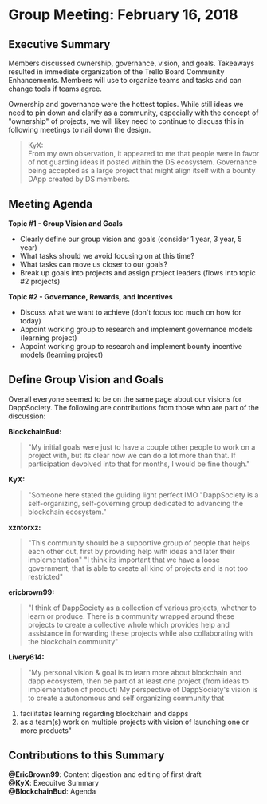 # Group Meeting: February 16, 2018

## Executive Summary
Members discussed ownership, governance, vision, and goals. Takeaways resulted in immediate organization of the Trello Board Community Enhancements. Members will use to organize teams and tasks and can change tools if teams agree.

Ownership and governance were the hottest topics. While still ideas we need to pin down and clarify as a community, especially with the concept of "ownership" of projects, we will likey need to continue to discuss this in following meetings to nail down the design.

> KyX:  
> From my own observation, it appeared to me that people were in favor of not guarding ideas if posted within the DS  ecosystem. Governance being accepted as a large project that might align itself with a bounty DApp created by DS members.  

## Meeting Agenda

**Topic #1 - Group Vision and Goals**
- Clearly define our group vision and goals (consider 1 year, 3 year, 5 year)
- What tasks should we avoid focusing on at this time?
- What tasks can move us closer to our goals?
- Break up goals into projects and assign project leaders (flows into topic #2 projects)

**Topic #2 - Governance, Rewards, and Incentives**
- Discuss what we want to achieve (don't focus too much on how for today)
- Appoint working group to research and implement governance models (learning project)
- Appoint working group to research and implement bounty incentive models (learning project)

## Define Group Vision and Goals

Overall everyone seemed to be on the same page about our visions for DappSociety. The following are contributions from those who are part of the discussion:

**BlockchainBud:**  
> "My initial goals were just to have a couple other people to work on a project with, but its clear now we can do a lot more than that. If participation devolved into that for months, I would be fine though."

**KyX:**  
> "Someone here stated the guiding light perfect IMO "DappSociety is a self-organizing, self-governing group dedicated to advancing the blockchain ecosystem."

**xzntorxz:**  
> "This community should be a supportive group of people that helps each other out, first by providing help with ideas and later their implementation"
> "I think its important that we have a loose government, that is able to create all kind of projects and is not too restricted"

**ericbrown99:**
> "I think of DappSociety as a collection of various projects, whether to learn or produce. There is a community wrapped around these projects to create a collective whole which provides help and assistance in forwarding these projects while also collaborating with the blockchain community"

**Livery614:**
> "My personal vision & goal is to learn more about blockchain and dapp ecosystem, then be part of at least one project (from ideas to implementation of product)
My perspective of DappSociety's vision is to create a autonomous and self organizing community that 
1) facilitates learning regarding blockchain and dapps
2) as a team(s) work on multiple projects with vision of launching one or more products"



## Contributions to this Summary
__@EricBrown99__: Content digestion and editing of first draft  
__@KyX__: Execuitve Summary  
__@BlockchainBud__: Agenda  
